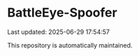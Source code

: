 # BattleEye-Spoofer

Last updated: 2025-06-29 17:54:57

This repository is automatically maintained.
